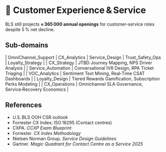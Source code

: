 # 💼 Customer Experience & Service

BLS still projects **≈ 365 000 annual openings** for customer‑service roles despite 5 % net decline. 

## Sub‑domains
| OmniChannel_Support 
| CX_Analytics 
| Service_Design 
| Trust_Safety_Ops 
| Loyalty_Strategy |
| CX_Strategy | JTBD Journey Mapping, NPS Driver Analysis |
| Service_Automation | Conversational IVR Design, RPA Ticket Triaging |
| VOC_Analytics | Sentiment Text Mining, Real‑Time CSAT Dashboards |
| Loyalty_Design | Tiered Rewards Gamification, Subscription Perks Modeling |
| CX_Operations | Omnichannel SLA Governance, Service‑Recovery Economics
 |

## References 
  - U.S. BLS OOH CSR outlook 
  - Forrester CX Index; ISO 18295 (Contact centres)
  -  CXPA. *CCXP Exam Blueprint*
  - Forrester. *CX Index Methodology*
  - Nielsen Norman Group. *Service Design Guidelines*
  - Gartner. *Magic Quadrant for Contact Centre as a Service 2025*